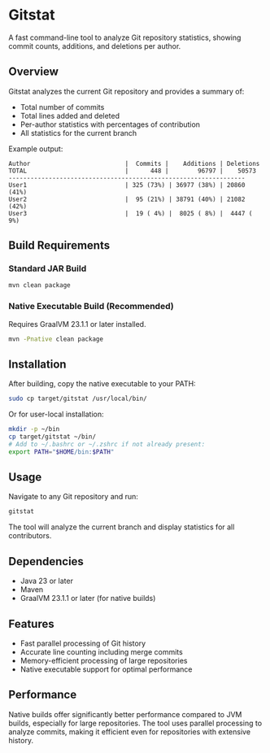 # Gitstat

A fast command-line tool to analyze Git repository statistics, showing commit counts, additions, and deletions per author.

## Overview

Gitstat analyzes the current Git repository and provides a summary of:
- Total number of commits
- Total lines added and deleted
- Per-author statistics with percentages of contribution
- All statistics for the current branch


Example output:

```
Author                          |  Commits |    Additions | Deletions
TOTAL                           |      448 |        96797 |    50573
-----------------------------------------------------------------
User1                           | 325 (73%) | 36977 (38%) | 20860 (41%)
User2                           |  95 (21%) | 38791 (40%) | 21082 (42%)
User3                           |  19 ( 4%) |  8025 ( 8%) |  4447 ( 9%)
```

## Build Requirements

### Standard JAR Build
```bash
mvn clean package
```

### Native Executable Build (Recommended)
Requires GraalVM 23.1.1 or later installed.
```bash
mvn -Pnative clean package
```

## Installation

After building, copy the native executable to your PATH:
```bash
sudo cp target/gitstat /usr/local/bin/
```

Or for user-local installation:
```bash
mkdir -p ~/bin
cp target/gitstat ~/bin/
# Add to ~/.bashrc or ~/.zshrc if not already present:
export PATH="$HOME/bin:$PATH"
```

## Usage

Navigate to any Git repository and run:
```bash
gitstat
```

The tool will analyze the current branch and display statistics for all contributors.

## Dependencies
- Java 23 or later
- Maven
- GraalVM 23.1.1 or later (for native builds)

## Features
- Fast parallel processing of Git history
- Accurate line counting including merge commits
- Memory-efficient processing of large repositories
- Native executable support for optimal performance

## Performance
Native builds offer significantly better performance compared to JVM builds, especially for large repositories. The tool uses parallel processing to analyze commits, making it efficient even for repositories with extensive history.


